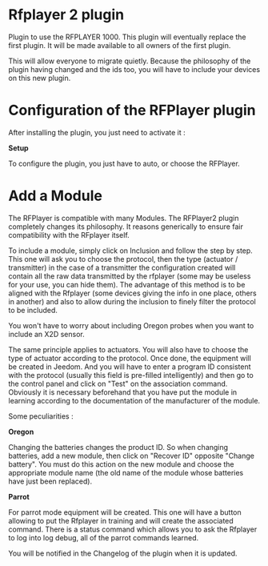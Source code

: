 # Rfplayer 2 plugin

Plugin to use the RFPLAYER 1000. This plugin will eventually replace the first plugin. It will be made available to all owners of the first plugin.

This will allow everyone to migrate quietly. Because the philosophy of the plugin having changed and the ids too, you will have to include your devices on this new plugin.

# Configuration of the RFPlayer plugin 

After installing the plugin, you just need to activate it :

**Setup**

To configure the plugin, you just have to auto, or choose the RFPlayer.

# Add a Module 

The RFPlayer is compatible with many Modules. The RFPlayer2 plugin completely changes its philosophy.
It reasons generically to ensure fair compatibility with the RFplayer itself.

To include a module, simply click on Inclusion and follow the step by step. This one will ask you to choose
the protocol, then the type (actuator / transmitter) in the case of a transmitter the configuration created will contain all the raw data transmitted by the rfplayer (some may be useless for your use, you can hide them). The advantage of this method is to be aligned with the Rfplayer (some devices giving the info in one place, others in another) and also to allow during the inclusion to finely filter the protocol to be included.

You won't have to worry about including Oregon probes when you want to include an X2D sensor.
 
The same principle applies to actuators. You will also have to choose the type of actuator according to the protocol. Once done, the equipment will be created in Jeedom. And you will have to enter a program ID consistent with the protocol (usually this field is pre-filled intelligently) and then go to the control panel and click on "Test" on the association command.
Obviously it is necessary beforehand that you have put the module in learning according to the documentation of the manufacturer of the module.
 
Some peculiarities :

**Oregon**

Changing the batteries changes the product ID. So when changing batteries, add a new module, then click on "Recover ID" opposite "Change battery". You must do this action on the new module and choose the appropriate module name (the old name of the module whose batteries have just been replaced).

**Parrot**

For parrot mode equipment will be created. This one will have a button allowing to put the Rfplayer in training and will create the associated command. There is a status command which allows you to ask the Rfplayer to log into log debug, all of the parrot commands learned.

You will be notified in the Changelog of the plugin when it is updated.
